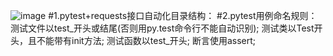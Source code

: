 ![image](https://github.com/user-attachments/assets/4cdca4b7-c2a4-4a6c-97e6-3f6709c26f9a)
#1.pytest+requests接口自动化目录结构：
#2.pytest用例命名规则：
测试文件以test_开头或结尾(否则用py.test命令行不能自动识别);
测试类以Test开头，且不能带有init方法;
测试函数以test_开头;
断言使用assert;

